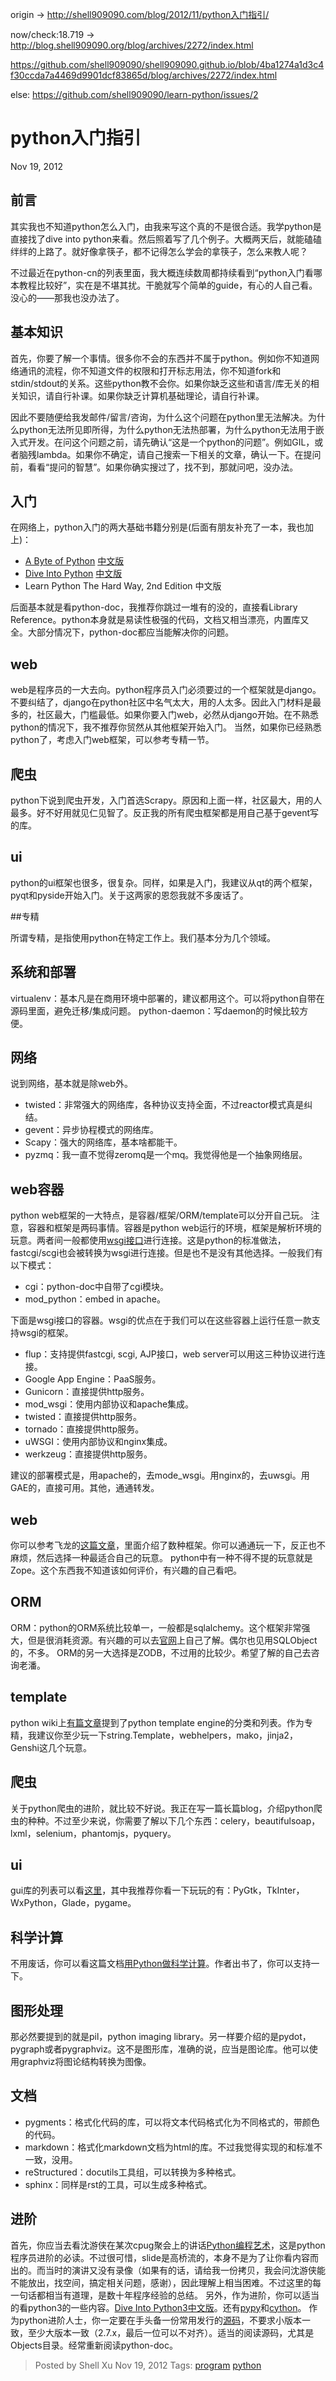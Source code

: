 origin -> http://shell909090.com/blog/2012/11/python入门指引/

now/check:18.719 -> http://blog.shell909090.org/blog/archives/2272/index.html

https://github.com/shell909090/shell909090.github.io/blob/4ba1274a1d3c4f30ccda7a4469d9901dcf83865d/blog/archives/2272/index.html

else: https://github.com/shell909090/learn-python/issues/2

# python入门指引 

Nov 19, 2012

## 前言

其实我也不知道python怎么入门，由我来写这个真的不是很合适。我学python是直接找了dive into python来看。然后照着写了几个例子。大概两天后，就能磕磕绊绊的上路了。就好像拿筷子，都不记得怎么学会的拿筷子，怎么来教人呢？

不过最近在python-cn的列表里面，我大概连续数周都持续看到“python入门看哪本教程比较好”，实在是不堪其扰。干脆就写个简单的guide，有心的人自己看。没心的——那我也没办法了。

## 基本知识

首先，你要了解一个事情。很多你不会的东西并不属于python。例如你不知道网络通讯的流程，你不知道文件的权限和打开标志用法，你不知道fork和stdin/stdout的关系。这些python教不会你。如果你缺乏这些和语言/库无关的相关知识，请自行补课。如果你缺乏计算机基础理论，请自行补课。

因此不要随便给我发邮件/留言/咨询，为什么这个问题在python里无法解决。为什么python无法所见即所得，为什么python无法热部署，为什么python无法用于嵌入式开发。在问这个问题之前，请先确认“这是一个python的问题”。例如GIL，或者脑残lambda。如果你不确定，请自己搜索一下相关的文章，确认一下。在提问前，看看“提问的智慧”。如果你确实搜过了，找不到，那就问吧，没办法。

## 入门

在网络上，python入门的两大基础书籍分别是(后面有朋友补充了一本，我也加上)：
 - [A Byte of Python](http://www.swaroopch.com/notes/python/) [中文版](http://woodpecker.org.cn/abyteofpython_cn/chinese/)
 - [Dive Into Python](http://www.diveintopython.net/) [中文版](http://woodpecker.org.cn/diveintopython/)
 - Learn Python The Hard Way, 2nd Edition 中文版
 
后面基本就是看python-doc，我推荐你跳过一堆有的没的，直接看Library
Reference。python本身就是易读性极强的代码，文档又相当漂亮，内置库又全。大部分情况下，python-doc都应当能解决你的问题。

## web

web是程序员的一大去向。python程序员入门必须要过的一个框架就是django。不要纠结了，django在python社区中名气太大，用的人太多。因此入门材料是最多的，社区最大，门槛最低。如果你要入门web，必然从django开始。在不熟悉python的情况下，我不推荐你贸然从其他框架开始入门。
当然，如果你已经熟悉python了，考虑入门web框架，可以参考专精一节。

## 爬虫

python下说到爬虫开发，入门首选Scrapy。原因和上面一样，社区最大，用的人最多。好不好用就见仁见智了。反正我的所有爬虫框架都是用自己基于gevent写的库。

## ui
python的ui框架也很多，很复杂。同样，如果是入门，我建议从qt的两个框架，pyqt和pyside开始入门。关于这两家的恩怨我就不多废话了。

##专精

所谓专精，是指使用python在特定工作上。我们基本分为几个领域。

## 系统和部署

virtualenv：基本凡是在商用环境中部署的，建议都用这个。可以将python自带在源码里面，避免迁移/集成问题。
python-daemon：写daemon的时候比较方便。

## 网络

说到网络，基本就是除web外。
- twisted：非常强大的网络库，各种协议支持全面，不过reactor模式真是纠结。
- gevent：异步协程模式的网络库。
- Scapy：强大的网络库，基本啥都能干。
- pyzmq：我一直不觉得zeromq是一个mq。我觉得他是一个抽象网络层。

## web容器

python web框架的一大特点，是容器/框架/ORM/template可以分开自己玩。
注意，容器和框架是两码事情。容器是python web运行的环境，框架是解析环境的玩意。两者间一般都使用[wsgi接口](http://www.python.org/dev/peps/pep-0333)进行连接。这是python的标准做法，fastcgi/scgi也会被转换为wsgi进行连接。但是也不是没有其他选择。一般我们有以下模式：
- cgi：python-doc中自带了cgi模块。
- mod_python：embed in apache。

下面是wsgi接口的容器。wsgi的优点在于我们可以在这些容器上运行任意一款支持wsgi的框架。
- flup：支持提供fastcgi, scgi, AJP接口，web server可以用这三种协议进行连接。
- Google App Engine：PaaS服务。
- Gunicorn：直接提供http服务。
- mod_wsgi：使用内部协议和apache集成。
- twisted：直接提供http服务。
- tornado：直接提供http服务。
- uWSGI：使用内部协议和nginx集成。
- werkzeug：直接提供http服务。

建议的部署模式是，用apache的，去mode_wsgi。用nginx的，去uwsgi。用GAE的，直接可用。其他，通通转发。

## web
你可以参考飞龙的[这篇文章](http://feilong.me/2011/01/talk-about-python-web-framework)，里面介绍了数种框架。你可以通通玩一下，反正也不麻烦，然后选择一种最适合自己的玩意。
python中有一种不得不提的玩意就是Zope。这个东西我不知道该如何评价，有兴趣的自己看吧。

## ORM

ORM：python的ORM系统比较单一，一般都是sqlalchemy。这个框架非常强大，但是很消耗资源。有兴趣的可以去[官网](http://www.sqlalchemy.org/)上自己了解。偶尔也见用SQLObject的，不多。
ORM的另一大选择是ZODB，不过用的比较少。希望了解的自己去咨询老潘。

## template

python wiki上[有篇文章](http://wiki.python.org/moin/Templating)提到了python template engine的分类和列表。作为专精，我建议你至少玩一下string.Template，webhelpers，mako，jinja2，Genshi这几个玩意。

## 爬虫

关于python爬虫的进阶，就比较不好说。我正在写一篇长篇blog，介绍python爬虫的种种。不过至少来说，你需要了解以下几个东西：celery，beautifulsoap，lxml，selenium，phantomjs，pyquery。

## ui

gui库的列表可以看[这里](http://wiki.python.org/moin/GuiProgramming)，其中我推荐你看一下玩玩的有：PyGtk，TkInter，WxPython，Glade，pygame。

## 科学计算

不用废话，你可以看这篇文档[用Python做科学计算](http://hyry.dip.jp:8000/pydoc/index.html)。作者出书了，你可以支持一下。

## 图形处理

那必然要提到的就是pil，python imaging library。另一样要介绍的是pydot，pygraph或者pygraphviz。这不是图形库，准确的说，应当是图论库。他可以使用graphviz将图论结构转换为图像。

## 文档

- pygments：格式化代码的库，可以将文本代码格式化为不同格式的，带颜色的代码。
- markdown：格式化markdown文档为html的库。不过我觉得实现的和标准不一致，没用。
- reStructured：docutils工具组，可以转换为多种格式。
- sphinx：同样是rst的工具，可以生成多种格式。

## 进阶

首先，你应当去看沈游侠在某次cpug聚会上的讲话[Python编程艺术](http://www.slideshare.net/wilhelmshen/py-art)，这是python程序员进阶的必读。不过很可惜，slide是高桥流的，本身不是为了让你看内容而出的。而当时的演讲又没有录像（如果有的话，请给我一份拷贝，我会问沈游侠能不能放出，找空间，搞定相关问题，感谢），因此理解上相当困难。不过这里的每一句话都相当有道理，是数十年程序经验的总结。
另外，作为进阶，你可以适当的看python3的一些内容。[Dive Into Python3中文版](http://getpython3.com/diveintopython3/)。还有[pypy](http://pypy.org/)和[cython](http://cython.org/)。
作为python进阶人士，你一定要在手头备一份常用发行的[源码](http://www.python.org/download/)，不要求小版本一致，至少大版本一致（2.7.x，最后一位可以不对齐）。适当的阅读源码，尤其是Objects目录。经常重新阅读python-doc。

> Posted by Shell Xu Nov 19, 2012  Tags: [program](http://blog.shell909090.org/tags/program/) [python](http://blog.shell909090.org/tags/python/) 
